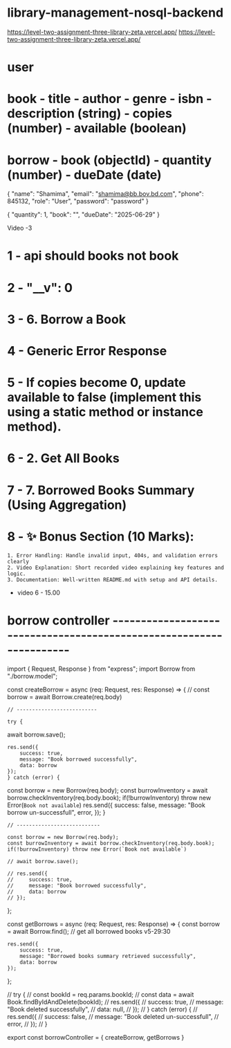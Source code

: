 # library-management-nosql-backend

https://level-two-assignment-three-library-zeta.vercel.app/
https://level-two-assignment-three-library-zeta.vercel.app/


# user
# book - title - author - genre  - isbn - description (string) - copies (number) - available (boolean)
# borrow - book (objectId) - quantity (number) - dueDate (date)


{
    "name": "Shamima",
    "email": "shamima@bb.bov.bd.com",
    "phone": 845132,
    "role": "User",
    "password": "password"
}

{
  "quantity": 1,
  "book": "",
  "dueDate": "2025-06-29"
}



Video -3



# 1 - api should books not book
# 2 - "__v": 0
# 3 - 6. Borrow a Book
# 4 - Generic Error Response
# 5 - If copies become 0, update available to false (implement this using a static method or instance method).
# 6 - 2. Get All Books
# 7 - 7. Borrowed Books Summary (Using Aggregation)
# 8 - ✨ Bonus Section (10 Marks):
    1. Error Handling: Handle invalid input, 404s, and validation errors clearly
    2. Video Explanation: Short recorded video explaining key features and logic.
    3. Documentation: Well-written README.md with setup and API details.


- video 6 - 15.00






# borrow controller --------------------------------------------------------------------
import { Request, Response } from "express";
import Borrow from "./borrow.model";



const createBorrow = async (req: Request, res: Response) => {
    // const borrow = await Borrow.create(req.body)

    // --------------------------

    try {
await borrow.save();    

    res.send({
        success: true,
        message: "Book borrowed successfully",
        data: borrow
    });
    } catch (error) {
const borrow = new Borrow(req.body);
    const burrowInventory = await borrow.checkInventory(req.body.book);
    if(!burrowInventory) throw new Error(`Book not available`)
        res.send({
            success: false,
            message: "Book borrow un-successfull",
            error,
        });
    }

    // ---------------------------

    const borrow = new Borrow(req.body);
    const burrowInventory = await borrow.checkInventory(req.body.book);
    if(!burrowInventory) throw new Error(`Book not available`)

    // await borrow.save();    

    // res.send({
    //     success: true,
    //     message: "Book borrowed successfully",
    //     data: borrow
    // });
};

const getBorrows = async (req: Request, res: Response) => {
    const borrow = await Borrow.find();  // get all borrowed books v5-29:30

    res.send({
        success: true,
        message: "Borrowed books summary retrieved successfully",
        data: borrow
    });
};

// try {
//         const bookId = req.params.bookId;
//         const data = await Book.findByIdAndDelete(bookId);
//         res.send({
//             success: true,
//             message: "Book deleted successfully",
//             data: null,
//         });
//     } catch (error) {
//         res.send({
//             success: false,
//             message: "Book deleted un-successfull",
//             error,
//         });
//     }


export const borrowController = {
    createBorrow,
    getBorrows
}